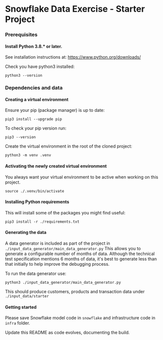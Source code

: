 # Snowflake Data Exercise - Starter Project

### Prerequisites

#### Install Python 3.8.* or later.

See installation instructions at: https://www.python.org/downloads/

Check you have python3 installed:

    python3 --version

### Dependencies and data

#### Creating a virtual environment

Ensure your pip (package manager) is up to date:

    pip3 install --upgrade pip

To check your pip version run:

    pip3 --version


Create the virtual environment in the root of the cloned project:

    python3 -m venv .venv

#### Activating the newly created virtual environment

You always want your virtual environment to be active when working on this project.

    source ./.venv/bin/activate

#### Installing Python requirements

This will install some of the packages you might find useful:

    pip3 install -r ./requirements.txt

#### Generating the data

A data generator is included as part of the project in `./input_data_generator/main_data_generator.py`
This allows you to generate a configurable number of months of data.
Although the technical test specification mentions 6 months of data, it's best to generate
less than that initially to help improve the debugging process.

To run the data generator use:

    python3 ./input_data_generator/main_data_generator.py

This should produce customers, products and transaction data under `./input_data/starter`

#### Getting started

Please save Snowflake model code in `snowflake` and infrastructure code in `infra` folder.

Update this README as code evolves, documenting the build.
